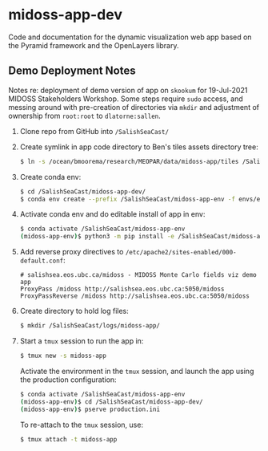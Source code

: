 # midoss-app-dev

Code and documentation for the dynamic visualization web app based on the Pyramid framework and the OpenLayers library.

## Demo Deployment Notes

Notes re: deployment of demo version of app on `skookum` for 19-Jul-2021 MIDOSS Stakeholders Workshop.
Some steps require `sudo` access,
and messing around with pre-creation of directories via `mkdir` and adjustment of ownership from `root:root` to `dlatorne:sallen`.

1. Clone repo from GitHub into `/SalishSeaCast/`

2. Create symlink in app code directory to Ben's tiles assets directory tree:
    ```bash
    $ ln -s /ocean/bmoorema/research/MEOPAR/data/midoss-app/tiles /SalishSeaCast/midoss-app-dev/midoss_app/tiles
   ```

3. Create conda env:
    ```bash
    $ cd /SalishSeaCast/midoss-app-dev/
    $ conda env create --prefix /SalishSeaCast/midoss-app-env -f envs/environment-deploy.yaml
   ```

4. Activate conda env and do editable install of app in env:
    ```bash
    $ conda activate /SalishSeaCast/midoss-app-env
    (midoss-app-env)$ python3 -m pip install -e /SalishSeaCast/midoss-app-dev
   ```

5. Add reverse proxy directives to `/etc/apache2/sites-enabled/000-default.conf`:
   ```
   # salishsea.eos.ubc.ca/midoss - MIDOSS Monte Carlo fields viz demo app                                                                                                                                                                                                                                                       
   ProxyPass /midoss http://salishsea.eos.ubc.ca:5050/midoss
   ProxyPassReverse /midoss http://salishsea.eos.ubc.ca:5050/midoss
   ```
   
6. Create directory to hold log files:
   ```bash
   $ mkdir /SalishSeaCast/logs/midoss-app/
   ```

7. Start a `tmux` session to run the app in:
   ```bash
   $ tmux new -s midoss-app
   ```
   Activate the environment in the `tmux` session,
   and launch the app using the production configuration:
   ```bash
   $ conda activate /SalishSeaCast/midoss-app-env
   (midoss-app-env)$ cd /SalishSeaCast/midoss-app-dev/
   (midoss-app-env)$ pserve production.ini
   ```
   
   To re-attach to the `tmux` session, use:
   ```bash
   $ tmux attach -t midoss-app
   ```
